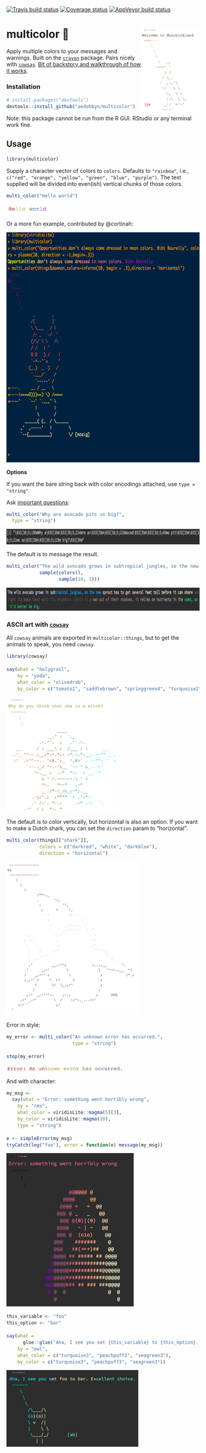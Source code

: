 
[![Travis build
status](https://travis-ci.org/aedobbyn/multicolor.svg?branch=master)](https://travis-ci.org/aedobbyn/multicolor)
[![Coverage
status](https://codecov.io/gh/aedobbyn/multicolor/branch/master/graph/badge.svg)](https://codecov.io/github/aedobbyn/multicolor?branch=master)
[![AppVeyor build
status](https://ci.appveyor.com/api/projects/status/github/aedobbyn/multicolor?branch=master&svg=true)](https://ci.appveyor.com/project/aedobbyn/multicolor)

# multicolor 🎨 <img src="./man/img/egret.jpg" alt="egret" height="225px" align="right">

Apply multiple colors to your messages and warnings. Built on the
[`crayon`](https://github.com/r-lib/crayon) package. Pairs nicely with
[`cowsay`](https://github.com/sckott/cowsay). [Bit of backstory and
walkthrough of how it
works](https://dobb.ae/2018/07/19/how-does-multicolor-actually-work/).

### Installation

``` r
# install.packages("devtools")
devtools::install_github("aedobbyn/multicolor")
```

Note: this package cannot be run from the R GUI. RStudio or any terminal
work fine.

## Usage

``` r
library(multicolor)
```

Supply a character vector of colors to `colors`. Defaults to
`"rainbow"`, i.e., `c("red", "orange", "yellow", "green", "blue",
"purple")`. The text supplied will be divided into even(ish) vertical
chunks of those colors.

``` r
multi_color("Hello world")
```

<p align="left">

<img src="./man/img/hello_world.jpg" alt="hello_world" height="25px">

</p>

Or a more fun example, contributed by @cortinah:

<p align="left">

<img src="./man/img/plasma_daemon.png" alt="hello_world" height="600px">

</p>

**Options**

If you want the bare string back with color encodings attached, use
`type = "string"`.

Ask [important questions](https://youtu.be/B759dzymyoc?t=14s):

``` r
multi_color("Why are avocado pits so big?",
  type = "string")
```

<p align="center">

<img src="./man/img/avocado_q.jpg" alt="avocado_q" height="40px">

</p>

The default is to message the
result.

``` r
multi_color("The wild avocado grows in subtropical jungles, so the new sprout has to get several feet tall before it can share sunlight (to make food) with its neighbors. Until it grows out of their shadows, it relies on nutrients in the seed, so it'd better be big.",
            sample(colors(), 
                   sample(10, 1)))
```

<p align="center">

<img src="./man/img/avocado_a.jpg" alt="avocado_a" height="60px">

</p>

### ASCII art with [`cowsay`](https://github.com/sckott/cowsay)

All `cowsay` animals are exported in `multicolor::things`, but to get
the animals to speak, you need `cowsay`.

``` r
library(cowsay)

say(what = "holygrail", 
    by = "yoda",
    what_color = "olivedrab",
    by_color = c("tomato1", "saddlebrown", "springgreen4", "turquoise2"))
```

<p align="left">

<img src="./man/img/yoda.jpg" alt="yoda" height="300px">

</p>

The default is to color vertically, but horizontal is also an option. If
you want to make a Dutch shark, you can set the `direction` param to
“horizontal”.

``` r
multi_color(things[["shark"]], 
            colors = c("darkred", "white", "darkblue"),
            direction = "horizontal")
```

<p align="left">

<img src="./man/img/dutch_shark.jpg" alt="dutch_shark" height="400px">

</p>

Error in style:

``` r
my_error <- multi_color("An unknown error has occurred.", 
                        type = "string")

stop(my_error)
```

<p align="left">

<img src="./man/img/err.jpg" alt="error" height="17px">

</p>

And with character:

``` r
my_msg <- 
  say(what = "Error: something went horribly wrong",
    by = "rms",
    what_color = viridisLite::magma(5)[3],
    by_color = viridisLite::magma(10),
    type = "string")

e <- simpleError(my_msg)
tryCatch(log("foo"), error = function(e) message(my_msg))
```

<p align="left">

<img src="./man/img/rms_error.jpg" alt="rms" height="400px">

</p>

``` r
this_variable <- "foo"
this_option <- "bar"

say(what = 
      glue::glue("Aha, I see you set {this_variable} to {this_option}. Excellent choice."),
    by = "owl",
    what_color = c("turquoise3", "peachpuff3", "seagreen3"),
    by_color = c("turquoise3", "peachpuff3", "seagreen3"))
```

<p align="left">

<img src="./man/img/foo_to_bar.jpg" alt="foo_to_bar" height="200px">

</p>
